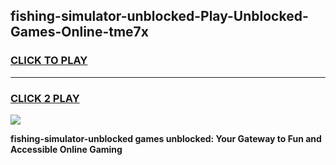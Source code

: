 
## fishing-simulator-unblocked-Play-Unblocked-Games-Online-tme7x
<h3>
<a href="https://premium76.site?title=fishing-simulator-unblocked&ref=25A">CLICK TO PLAY</a></h3>
<hr>

<h3>
<a href="https://premium76.site?title=fishing-simulator-unblocked&ref=25A">CLICK 2 PLAY</a>
  
</h3>

<a href="https://premium76.site?title=fishing-simulator-unblocked&ref=25A"><img src="https://clearcache.store/games.png"></a>


**fishing-simulator-unblocked games unblocked: Your Gateway to Fun and Accessible Online Gaming**
